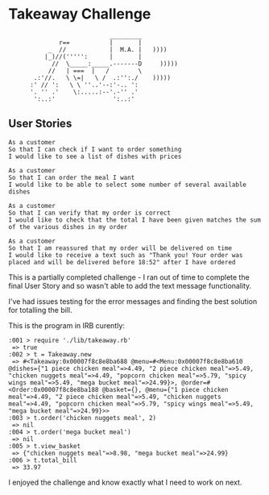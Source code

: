 Takeaway Challenge
==================
```
                            _________
              r==           |       |
           _  //            |  M.A. |   ))))
          |_)//(''''':      |       |
            //  \_____:_____.-------D     )))))
           //   | ===  |   /        \
       .:'//.   \ \=|   \ /  .:'':./    )))))
      :' // ':   \ \ ''..'--:'-.. ':
      '. '' .'    \:.....:--'.-'' .'
       ':..:'                ':..:'

 ```
User Stories
------------------

```
As a customer
So that I can check if I want to order something
I would like to see a list of dishes with prices

As a customer
So that I can order the meal I want
I would like to be able to select some number of several available dishes

As a customer
So that I can verify that my order is correct
I would like to check that the total I have been given matches the sum of the various dishes in my order

As a customer
So that I am reassured that my order will be delivered on time
I would like to receive a text such as "Thank you! Your order was placed and will be delivered before 18:52" after I have ordered
```

This is a partially completed challenge - I ran out of time to complete the final User Story and so wasn't able to add the text message functionality.

I've had issues testing for the error messages and finding the best solution for totalling the bill.

This is the program in IRB curently:

```
:001 > require './lib/takeaway.rb'
 => true
:002 > t = Takeaway.new
 => #<Takeaway:0x00007f8c8e8ba688 @menu=#<Menu:0x00007f8c8e8ba610 @dishes={"1 piece chicken meal"=>4.49, "2 piece chicken meal"=>5.49, "chicken nuggets meal"=>4.49, "popcorn chicken meal"=>5.79, "spicy wings meal"=>5.49, "mega bucket meal"=>24.99}>, @order=#<Order:0x00007f8c8e8ba188 @basket={}, @menu={"1 piece chicken meal"=>4.49, "2 piece chicken meal"=>5.49, "chicken nuggets meal"=>4.49, "popcorn chicken meal"=>5.79, "spicy wings meal"=>5.49, "mega bucket meal"=>24.99}>>
:003 > t.order('chicken nuggets meal', 2)
 => nil
:004 > t.order('mega bucket meal')
 => nil
:005 > t.view_basket
 => {"chicken nuggets meal"=>8.98, "mega bucket meal"=>24.99}
:006 > t.total_bill
 => 33.97
```
I enjoyed the challenge and know exactly what I need to work on next.
